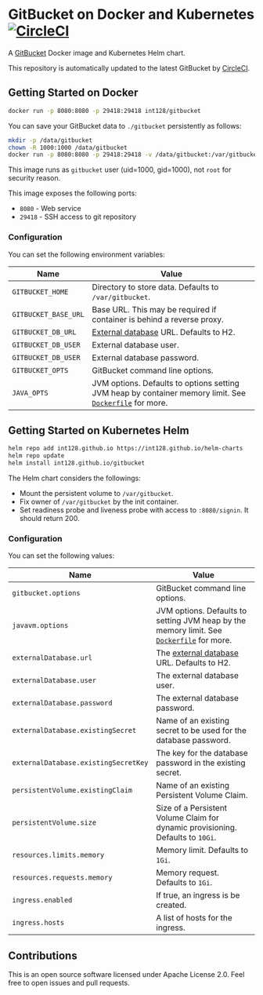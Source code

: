 # GitBucket on Docker and Kubernetes [![CircleCI](https://circleci.com/gh/int128/gitbucket-docker.svg?style=shield)](https://circleci.com/gh/int128/gitbucket-docker)

A [GitBucket](https://github.com/gitbucket/gitbucket) Docker image and Kubernetes Helm chart.

This repository is automatically updated to the latest GitBucket by [CircleCI](https://circleci.com/gh/int128/gitbucket-docker).


## Getting Started on Docker

```sh
docker run -p 8080:8080 -p 29418:29418 int128/gitbucket
```

You can save your GitBucket data to `./gitbucket` persistently as follows:

```sh
mkdir -p /data/gitbucket
chown -R 1000:1000 /data/gitbucket
docker run -p 8080:8080 -p 29418:29418 -v /data/gitbucket:/var/gitbucket int128/gitbucket
```

This image runs as `gitbucket` user (uid=1000, gid=1000), not `root` for security reason.

This image exposes the following ports:

- `8080` - Web service
- `29418` - SSH access to git repository

### Configuration

You can set the following environment variables:

| Name | Value
|------|------
| `GITBUCKET_HOME`      | Directory to store data. Defaults to `/var/gitbucket`.
| `GITBUCKET_BASE_URL`  | Base URL. This may be required if container is behind a reverse proxy.
| `GITBUCKET_DB_URL`    | [External database](https://github.com/gitbucket/gitbucket/wiki/External-database-configuration) URL. Defaults to H2.
| `GITBUCKET_DB_USER`   | External database user.
| `GITBUCKET_DB_USER`   | External database password.
| `GITBUCKET_OPTS`      | GitBucket command line options.
| `JAVA_OPTS`           | JVM options. Defaults to options setting JVM heap by container memory limit. See [`Dockerfile`](Dockerfile) for more.


## Getting Started on Kubernetes Helm

```sh
helm repo add int128.github.io https://int128.github.io/helm-charts
helm repo update
helm install int128.github.io/gitbucket
```

The Helm chart considers the followings:

- Mount the persistent volume to `/var/gitbucket`.
- Fix owner of `/var/gitbucket` by the init container.
- Set readiness probe and liveness probe with access to `:8080/signin`. It should return 200.

### Configuration

You can set the following values:

| Name | Value
|------|------
| `gitbucket.options`           | GitBucket command line options.
| `javavm.options`              | JVM options. Defaults to setting JVM heap by the memory limit. See [`Dockerfile`](Dockerfile) for more.
| `externalDatabase.url`        | The [external database](https://github.com/gitbucket/gitbucket/wiki/External-database-configuration) URL. Defaults to H2.
| `externalDatabase.user`       | The external database user.
| `externalDatabase.password`   | The external database password.
| `externalDatabase.existingSecret`     | Name of an existing secret to be used for the database password.
| `externalDatabase.existingSecretKey`  | The key for the database password in the existing secret.
| `persistentVolume.existingClaim`  | Name of an existing Persistent Volume Claim.
| `persistentVolume.size`           | Size of a Persistent Volume Claim for dynamic provisioning. Defaults to `10Gi`.
| `resources.limits.memory`         | Memory limit. Defaults to `1Gi`.
| `resources.requests.memory`       | Memory request. Defaults to `1Gi`.
| `ingress.enabled`                 | If true, an ingress is be created.
| `ingress.hosts`                   | A list of hosts for the ingress.


## Contributions

This is an open source software licensed under Apache License 2.0.
Feel free to open issues and pull requests.
